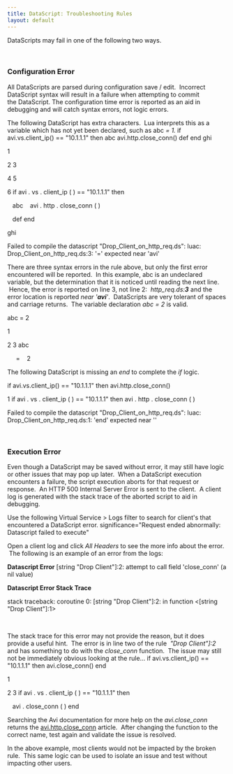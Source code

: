 ```yaml
---
title: DataScript: Troubleshooting Rules
layout: default
---
```

DataScripts may fail in one of the following two ways.

 

### Configuration Error

All DataScripts are parsed during configuration save / edit.  Incorrect DataScript syntax will result in a failure when attempting to commit the DataScript. The configuration time error is reported as an aid in debugging and will catch syntax errors, not logic errors.

The following DataScript has extra characters.  Lua interprets this as a variable which has not yet been declared, such as abc *= 1.*
if avi.vs.client_ip() == "10.1.1.1" then abc avi.http.close_conn() def end ghi

1

2
3

4
5

6 if  avi . vs . client_ip ( )  ==  "10.1.1.1"  then

   abc
   avi . http . close_conn ( )

   def
end

ghi

Failed to compile the datascript "Drop_Client_on_http_req.ds": luac: Drop_Client_on_http_req.ds:3: '=' expected near 'avi'

There are three syntax errors in the rule above, but only the first error encountered will be reported.  In this example, abc is an undeclared variable, but the determination that it is noticed until reading the next line.  Hence, the error is reported on line 3, not line 2:  *http_req.ds:**3*** and the error location is reported *near '**avi**'*.  DataScripts are very tolerant of spaces and carriage returns.  The variable declaration *abc = 2* is valid.

abc = 2

1

2
3 abc

     =
   2

The following DataScript is missing an *end* to complete the *if* logic.

if avi.vs.client_ip() == "10.1.1.1" then avi.http.close_conn()

1 if  avi . vs . client_ip ( )  ==  "10.1.1.1"  then  avi . http . close_conn ( )

Failed to compile the datascript "Drop_Client_on_http_req.ds": luac: Drop_Client_on_http_req.ds:1: 'end' expected near '<eof>'

 

### Execution Error

Even though a DataScript may be saved without error, it may still have logic or other issues that may pop up later.  When a DataScript execution encounters a failure, the script execution aborts for that request or response.  An HTTP 500 Internal Server Error is sent to the client.  A client log is generated with the stack trace of the aborted script to aid in debugging.

Use the following Virtual Service > Logs filter to search for client's that encountered a DataScript error.
significance="Request ended abnormally: Datascript failed to execute"

Open a client log and click *All Headers* to see the more info about the error.  The following is an example of an error from the logs:

**Datascript Error**
[string "Drop Client"]:2: attempt to call field 'close_conn' (a nil value)

**Datascript Error Stack Trace**

stack traceback: coroutine 0: [string "Drop Client"]:2: in function <[string "Drop Client"]:1>

 

The stack trace for this error may not provide the reason, but it does provide a useful hint.  The error is in line two of the rule  *"Drop Client"]:2* and has something to do with the *close_conn* function.  The issue may still not be immediately obvious looking at the rule...
if avi.vs.client_ip() == "10.1.1.1" then avi.close_conn() end

1

2
3 if  avi . vs . client_ip ( )  ==  "10.1.1.1"  then

   avi . close_conn ( )
end

Searching the Avi documentation for more help on the *avi.close_conn* returns the <a href="/2015/12/09/datascript-avi-http-close_conn/">avi.http.close_conn</a> article.  After changing the function to the correct name, test again and validate the issue is resolved.

In the above example, most clients would not be impacted by the broken rule.  This same logic can be used to isolate an issue and test without impacting other users.